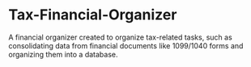 # Tax-Financial-Organizer
A financial organizer created to organize tax-related tasks, such as consolidating data from financial documents like 1099/1040 forms and organizing them into a database.

